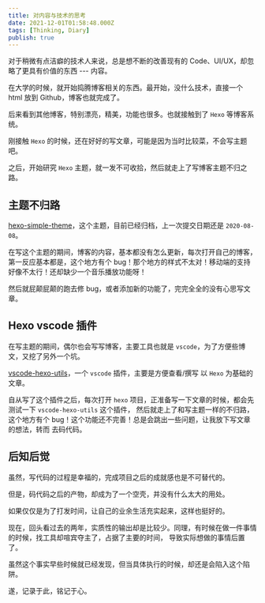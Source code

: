 ```yaml
---
title: 对内容与技术的思考
date: 2021-12-01T01:58:48.000Z
tags: [Thinking, Diary]
publish: true
---
```


对于稍微有点洁癖的技术人来说，总是想不断的改善现有的 Code、UI/UX，却忽略了更具有价值的东西 --- 内容。

在大学的时候，就开始捣腾博客相关的东西。最开始，没什么技术，直接一个 html 放到 Github，博客也就完成了。

后来看到其他博客，特别漂亮，精美，功能也很多。也就接触到了 `Hexo` 等博客系统。

刚接触 `Hexo` 的时候，还在好好的写文章，可能是因为当时比较菜，不会写主题吧。

之后，开始研究 `Hexo` 主题，就一发不可收拾，然后就走上了写博客主题不归之路。

<!-- more -->

## 主题不归路

[hexo-simple-theme]，这个主题，目前已经归档，上一次提交日期还是 `2020-08-08`。

在写这个主题的期间，博客的内容，基本都没有怎么更新，每次打开自己的博客，第一反应基本都是，这个地方有个 bug！那个地方的样式不太对！移动端的支持好像不太行！还却缺少一个音乐播放功能呀！

然后就屁颠屁颠的跑去修 bug，或者添加新的功能了，完完全全的没有心思写文章。

## Hexo vscode 插件

在写主题的期间，偶尔也会写写博客，主要工具也就是 `vscode`，为了方便些博文，又挖了另外一个坑。

[vscode-hexo-utils]，一个 `vscode` 插件，主要是方便查看/撰写 以 `Hexo` 为基础的文章。

自从写了这个插件之后，每次打开 `hexo` 项目，正准备写一下文章的时候，都会先测试一下 `vscode-hexo-utils` 这个插件，
然后就走上了和写主题一样的不归路，这个地方有个 bug！这个功能还不完善！总是会跳出一些问题，让我放下写文章的想法，转而
去码代码。

## 后知后觉

虽然，写代码的过程是幸福的，完成项目之后的成就感也是不可替代的。

但是，码代码之后的产物，却成为了一个空壳，并没有什么太大的用处。

如果仅仅是为了打发时间，让自己的业余生活充实起来，这样也挺好的。

现在，回头看过去的两年，实质性的输出却是比较少。同理，有时候在做一件事情的时候，找工具却喧宾夺主了，占据了主要的时间，
导致实际想做的事情后置了。

虽然这个事实早些时候就已经发现，但当具体执行的时候，却还是会陷入这个陷阱。

遂，记录于此，铭记于心。

[vscode-hexo-utils]: https://github.com/0x-jerry/vscode-hexo-utils
[hexo-simple-theme]: https://github.com/0x-jerry/hexo-theme-simple
